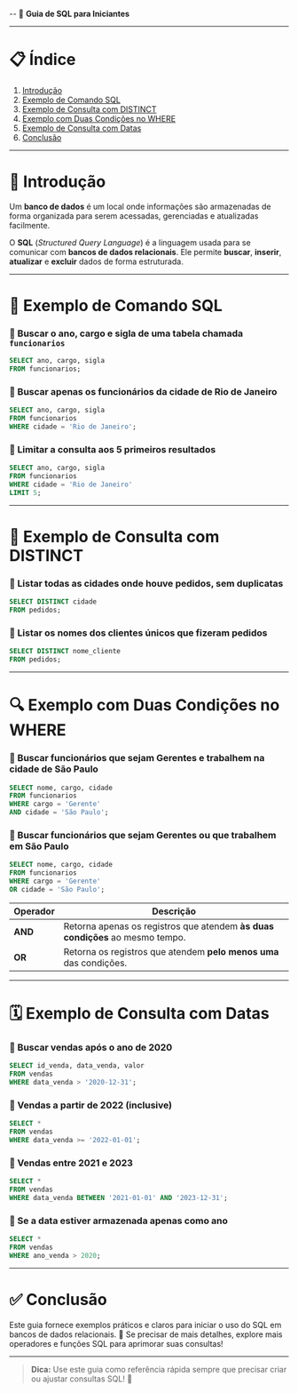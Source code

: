 -- 📙 **Guia de SQL para Iniciantes**

---

# 📋 **Índice**

1. [Introdução](#introdução)
2. [Exemplo de Comando SQL](#exemplo-de-comando-sql)
3. [Exemplo de Consulta com DISTINCT](#exemplo-de-consulta-com-distinct)
4. [Exemplo com Duas Condições no WHERE](#exemplo-com-duas-condições-no-where)
5. [Exemplo de Consulta com Datas](#exemplo-de-consulta-com-datas)
6. [Conclusão](#conclusão)

---

# 🌟 **Introdução**

Um **banco de dados** é um local onde informações são armazenadas de forma organizada para serem acessadas, gerenciadas e atualizadas facilmente.

O **SQL** (*Structured Query Language*) é a linguagem usada para se comunicar com **bancos de dados relacionais**. Ele permite **buscar**, **inserir**, **atualizar** e **excluir** dados de forma estruturada.

---

# 📂 **Exemplo de Comando SQL**

### 🔹 Buscar o ano, cargo e sigla de uma tabela chamada `funcionarios`
```sql
SELECT ano, cargo, sigla 
FROM funcionarios;
```

### 🔹 Buscar apenas os funcionários da cidade de **Rio de Janeiro**
```sql
SELECT ano, cargo, sigla 
FROM funcionarios 
WHERE cidade = 'Rio de Janeiro';
```

### 🔹 Limitar a consulta aos **5 primeiros resultados**
```sql
SELECT ano, cargo, sigla 
FROM funcionarios 
WHERE cidade = 'Rio de Janeiro' 
LIMIT 5;
```

---

# 📌 **Exemplo de Consulta com DISTINCT**

### 🔹 Listar todas as **cidades** onde houve pedidos, sem duplicatas
```sql
SELECT DISTINCT cidade 
FROM pedidos;
```

### 🔹 Listar os **nomes dos clientes únicos** que fizeram pedidos
```sql
SELECT DISTINCT nome_cliente 
FROM pedidos;
```

---

# 🔍 **Exemplo com Duas Condições no WHERE**

### 🔹 Buscar funcionários que sejam **Gerentes** e trabalhem na cidade de **São Paulo**
```sql
SELECT nome, cargo, cidade 
FROM funcionarios 
WHERE cargo = 'Gerente' 
AND cidade = 'São Paulo';
```

### 🔹 Buscar funcionários que sejam **Gerentes** ou que trabalhem em **São Paulo**
```sql
SELECT nome, cargo, cidade 
FROM funcionarios 
WHERE cargo = 'Gerente' 
OR cidade = 'São Paulo';
```

| Operador | Descrição |
|----------|-------------|
| **AND**  | Retorna apenas os registros que atendem **às duas condições** ao mesmo tempo. |
| **OR**   | Retorna os registros que atendem **pelo menos uma** das condições. |

---

# 🗓️ **Exemplo de Consulta com Datas**

### 🔹 Buscar **vendas após o ano de 2020**
```sql
SELECT id_venda, data_venda, valor 
FROM vendas 
WHERE data_venda > '2020-12-31';
```

### 🔹 Vendas a partir de **2022 (inclusive)**
```sql
SELECT * 
FROM vendas 
WHERE data_venda >= '2022-01-01';
```

### 🔹 Vendas entre **2021 e 2023**
```sql
SELECT * 
FROM vendas 
WHERE data_venda BETWEEN '2021-01-01' AND '2023-12-31';
```

### 🔹 Se a data estiver armazenada apenas como **ano**
```sql
SELECT * 
FROM vendas 
WHERE ano_venda > 2020;
```

---

# ✅ **Conclusão**

Este guia fornece exemplos práticos e claros para iniciar o uso do SQL em bancos de dados relacionais. 🚀 Se precisar de mais detalhes, explore mais operadores e funções SQL para aprimorar suas consultas!

---

> **Dica:** Use este guia como referência rápida sempre que precisar criar ou ajustar consultas SQL! 📅
